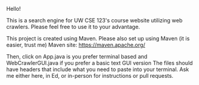 Hello!

This is a search engine for UW CSE 123's course website utilizing web crawlers. 
Please feel free to use it to your advantage. 

This project is created using Maven. Please also set up using Maven (it is easier, trust me)
Maven site: https://maven.apache.org/

Then, click on App.java is you prefer terminal based and WebCrawlerGUI.java if you prefer a basic text GUI version
The files should have headers that include what you need to paste into your terminal. 
Ask me either here, in Ed, or in-person for instructions or pull requests. 
